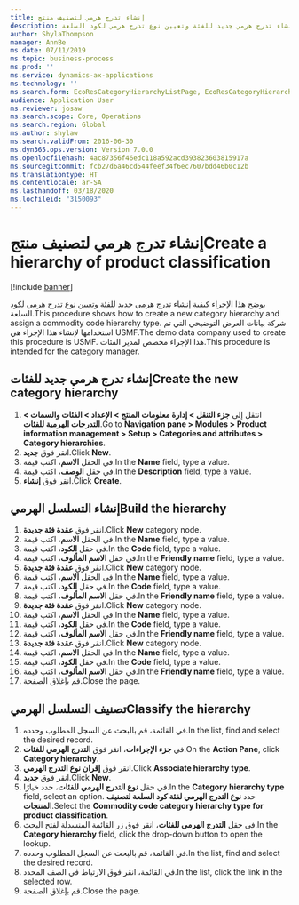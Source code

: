 ```yaml
---
title: إنشاء تدرج هرمي لتصنيف منتج
description: يوضح هذا الإجراء كيفية إنشاء تدرج هرمي جديد للفئة وتعيين نوع تدرج هرمي لكود السلعة.
author: ShylaThompson
manager: AnnBe
ms.date: 07/11/2019
ms.topic: business-process
ms.prod: ''
ms.service: dynamics-ax-applications
ms.technology: ''
ms.search.form: EcoResCategoryHierarchyListPage, EcoResCategoryHierarchyCreate, EcoResCategory, EcoResCategoryHierarchyRole
audience: Application User
ms.reviewer: josaw
ms.search.scope: Core, Operations
ms.search.region: Global
ms.author: shylaw
ms.search.validFrom: 2016-06-30
ms.dyn365.ops.version: Version 7.0.0
ms.openlocfilehash: 4ac87356f46edc118a592acd393823603815917a
ms.sourcegitcommit: fcb27d6a46cd544feef34f6ec7607bdd46b0c12b
ms.translationtype: HT
ms.contentlocale: ar-SA
ms.lasthandoff: 03/18/2020
ms.locfileid: "3150093"
---
```

# <a name="create-a-hierarchy-of-product-classification"></a><span data-ttu-id="43f98-103">إنشاء تدرج هرمي لتصنيف منتج</span><span class="sxs-lookup"><span data-stu-id="43f98-103">Create a hierarchy of product classification</span></span>

[!include [banner](../../includes/banner.md)]

<span data-ttu-id="43f98-104">يوضح هذا الإجراء كيفية إنشاء تدرج هرمي جديد للفئة وتعيين نوع تدرج هرمي لكود السلعة.</span><span class="sxs-lookup"><span data-stu-id="43f98-104">This procedure shows how to create a new category hierarchy and assign a commodity code hierarchy type.</span></span> <span data-ttu-id="43f98-105">شركة بيانات العرض التوضيحي التي تم استخدامها لإنشاء هذا الإجراء هي USMF.</span><span class="sxs-lookup"><span data-stu-id="43f98-105">The demo data company used to create this procedure is USMF.</span></span> <span data-ttu-id="43f98-106">هذا الإجراء مخصص لمدير الفئات.</span><span class="sxs-lookup"><span data-stu-id="43f98-106">This procedure is intended for the category manager.</span></span>


## <a name="create-the-new-category-hierarchy"></a><span data-ttu-id="43f98-107">إنشاء تدرج هرمي جديد للفئات</span><span class="sxs-lookup"><span data-stu-id="43f98-107">Create the new category hierarchy</span></span>
1. <span data-ttu-id="43f98-108">انتقل إلى **جزء التنقل > إدارة معلومات المنتج > الإعداد > الفئات والسمات > التدرجات الهرمية للفئات**.</span><span class="sxs-lookup"><span data-stu-id="43f98-108">Go to **Navigation pane > Modules > Product information management > Setup > Categories and attributes > Category hierarchies**.</span></span>
2. <span data-ttu-id="43f98-109">انقر فوق **جديد**.</span><span class="sxs-lookup"><span data-stu-id="43f98-109">Click **New**.</span></span>
3. <span data-ttu-id="43f98-110">في الحقل **الاسم**، اكتب قيمة.</span><span class="sxs-lookup"><span data-stu-id="43f98-110">In the **Name** field, type a value.</span></span>
4. <span data-ttu-id="43f98-111">في حقل **الوصف**، اكتب قيمة.</span><span class="sxs-lookup"><span data-stu-id="43f98-111">In the **Description** field, type a value.</span></span>
5. <span data-ttu-id="43f98-112">انقر فوق **إنشاء**.</span><span class="sxs-lookup"><span data-stu-id="43f98-112">Click **Create**.</span></span>

## <a name="build-the-hierarchy"></a><span data-ttu-id="43f98-113">إنشاء التسلسل الهرمي</span><span class="sxs-lookup"><span data-stu-id="43f98-113">Build the hierarchy</span></span>
1. <span data-ttu-id="43f98-114">انقر فوق **عقدة فئة جديدة**.</span><span class="sxs-lookup"><span data-stu-id="43f98-114">Click **New** category node.</span></span>
2. <span data-ttu-id="43f98-115">في الحقل **الاسم**، اكتب قيمة.</span><span class="sxs-lookup"><span data-stu-id="43f98-115">In the **Name** field, type a value.</span></span>
3. <span data-ttu-id="43f98-116">في حقل **الكود**، اكتب قيمة.</span><span class="sxs-lookup"><span data-stu-id="43f98-116">In the **Code** field, type a value.</span></span>
4. <span data-ttu-id="43f98-117">في حقل **الاسم المألوف**، اكتب قيمة.</span><span class="sxs-lookup"><span data-stu-id="43f98-117">In the **Friendly name** field, type a value.</span></span>
5. <span data-ttu-id="43f98-118">انقر فوق **عقدة فئة جديدة**.</span><span class="sxs-lookup"><span data-stu-id="43f98-118">Click **New** category node.</span></span>
6. <span data-ttu-id="43f98-119">في الحقل **الاسم**، اكتب قيمة.</span><span class="sxs-lookup"><span data-stu-id="43f98-119">In the **Name** field, type a value.</span></span>
7. <span data-ttu-id="43f98-120">في حقل **الكود**، اكتب قيمة.</span><span class="sxs-lookup"><span data-stu-id="43f98-120">In the **Code** field, type a value.</span></span>
8. <span data-ttu-id="43f98-121">في حقل **الاسم المألوف**، اكتب قيمة.</span><span class="sxs-lookup"><span data-stu-id="43f98-121">In the **Friendly name** field, type a value.</span></span>
9. <span data-ttu-id="43f98-122">انقر فوق **عقدة فئة جديدة**.</span><span class="sxs-lookup"><span data-stu-id="43f98-122">Click **New** category node.</span></span>
10. <span data-ttu-id="43f98-123">في الحقل **الاسم**، اكتب قيمة.</span><span class="sxs-lookup"><span data-stu-id="43f98-123">In the **Name** field, type a value.</span></span>
11. <span data-ttu-id="43f98-124">في حقل **الكود**، اكتب قيمة.</span><span class="sxs-lookup"><span data-stu-id="43f98-124">In the **Code** field, type a value.</span></span>
12. <span data-ttu-id="43f98-125">في حقل **الاسم المألوف**، اكتب قيمة.</span><span class="sxs-lookup"><span data-stu-id="43f98-125">In the **Friendly name** field, type a value.</span></span>
13. <span data-ttu-id="43f98-126">انقر فوق **عقدة فئة جديدة**.</span><span class="sxs-lookup"><span data-stu-id="43f98-126">Click **New** category node.</span></span>
14. <span data-ttu-id="43f98-127">في الحقل **الاسم**، اكتب قيمة.</span><span class="sxs-lookup"><span data-stu-id="43f98-127">In the **Name** field, type a value.</span></span>
15. <span data-ttu-id="43f98-128">في حقل **الكود**، اكتب قيمة.</span><span class="sxs-lookup"><span data-stu-id="43f98-128">In the **Code** field, type a value.</span></span>
16. <span data-ttu-id="43f98-129">في حقل **الاسم المألوف**، اكتب قيمة.</span><span class="sxs-lookup"><span data-stu-id="43f98-129">In the **Friendly name** field, type a value.</span></span>
17. <span data-ttu-id="43f98-130">قم بإغلاق الصفحة.</span><span class="sxs-lookup"><span data-stu-id="43f98-130">Close the page.</span></span>

## <a name="classify-the-hierarchy"></a><span data-ttu-id="43f98-131">تصنيف التسلسل الهرمي</span><span class="sxs-lookup"><span data-stu-id="43f98-131">Classify the hierarchy</span></span>
1. <span data-ttu-id="43f98-132">في القائمة، قم بالبحث عن السجل المطلوب وحدده.</span><span class="sxs-lookup"><span data-stu-id="43f98-132">In the list, find and select the desired record.</span></span>
2. <span data-ttu-id="43f98-133">في **جزء الإجراءات**، انقر فوق **التدرج الهرمي للفئات**.</span><span class="sxs-lookup"><span data-stu-id="43f98-133">On the **Action Pane**, click **Category hierarchy**.</span></span>
3. <span data-ttu-id="43f98-134">انقر فوق **إقران نوع التدرج الهرمي**.</span><span class="sxs-lookup"><span data-stu-id="43f98-134">Click **Associate hierarchy type**.</span></span>
4. <span data-ttu-id="43f98-135">انقر فوق **جديد**.</span><span class="sxs-lookup"><span data-stu-id="43f98-135">Click **New**.</span></span>
5. <span data-ttu-id="43f98-136">في حقل **نوع التدرج الهرمي للفئات**، حدد خيارًا.</span><span class="sxs-lookup"><span data-stu-id="43f98-136">In the **Category hierarchy type** field, select an option.</span></span> <span data-ttu-id="43f98-137">حدد **نوع التدرج الهرمي لفئة كود السلعة لتصنيف المنتجات**.</span><span class="sxs-lookup"><span data-stu-id="43f98-137">Select the **Commodity code category hierarchy type for product classification**.</span></span>  
6. <span data-ttu-id="43f98-138">في حقل **التدرج الهرمي للفئات**، انقر فوق زر القائمة المنسدلة لفتح البحث.</span><span class="sxs-lookup"><span data-stu-id="43f98-138">In the **Category hierarchy** field, click the drop-down button to open the lookup.</span></span>
7. <span data-ttu-id="43f98-139">في القائمة، قم بالبحث عن السجل المطلوب وحدده.</span><span class="sxs-lookup"><span data-stu-id="43f98-139">In the list, find and select the desired record.</span></span>
8. <span data-ttu-id="43f98-140">في القائمة، انقر فوق الارتباط في الصف المحدد.</span><span class="sxs-lookup"><span data-stu-id="43f98-140">In the list, click the link in the selected row.</span></span>
9. <span data-ttu-id="43f98-141">قم بإغلاق الصفحة.</span><span class="sxs-lookup"><span data-stu-id="43f98-141">Close the page.</span></span>

